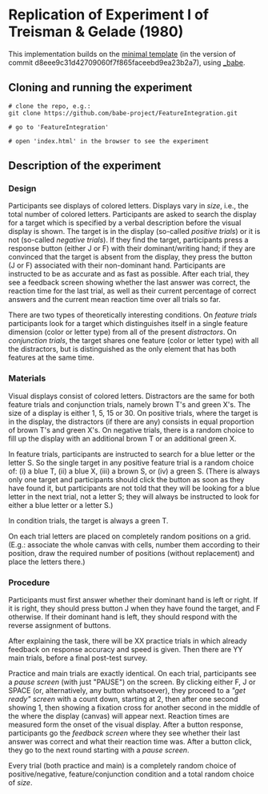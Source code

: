 # Replication of Experiment I of Treisman & Gelade (1980)

This implementation builds on the [minimal template](https://github.com/babe-project/MinimalTemplate) (in the version of commit d8eee9c31d42709060f7f865faceebd9ea23b2a7), using [_babe](https://babe-project.github.io/babe_site/).

## Cloning and running the experiment

```
# clone the repo, e.g.:
git clone https://github.com/babe-project/FeatureIntegration.git

# go to 'FeatureIntegration'

# open 'index.html' in the browser to see the experiment
```

## Description of the experiment

### Design

Participants see displays of colored letters. Displays vary in *size*, i.e., the total number of colored letters. Participants are asked to search the display for a target which is specified by a verbal description before the visual display is shown. The target is in the display (so-called *positive trials*) or it is not (so-called *negative trials*). If they find the target, participants press a response button (either J or F) with their dominant/writing hand; if they are convinced that the target is absent from the display, they press the button (J or F) associated with their non-dominant hand. Participants are instructed to be as accurate and as fast as possible. After each trial, they see a feedback screen showing whether the last answer was correct, the reaction time for the last trial, as well as their current percentage of correct answers and the current mean reaction time over all trials so far.

There are two types of theoretically interesting conditions. On *feature trials* participants look for a target which distinguishes itself in a single feature dimension (color or letter type) from all of the present *distractors*. On *conjunction trials*, the target shares one feature (color or letter type) with all the distractors, but is distinguished as the only element that has both features at the same time.

### Materials

Visual displays consist of colored letters. Distractors are the same for both feature trials and conjunction trials, namely brown T's and green X's. The size of a display is either 1, 5, 15 or 30. On positive trials, where the target is in the display, the distractors (if there are any) consists in equal proportion of brown T's and green X's. On negative trials, there is a random choice to fill up the display with an additional brown T or an additional green X.

In feature trials, participants are instructed to search for a blue letter or the letter S. So the single target in any positive feature trial is a random choice of: (i) a blue T, (ii) a blue X, (iii) a brown S, or (iv) a green S. (There is always only one target and participants should click the button as soon as they have found it, but participants are not told that they will be looking for a blue letter in the next trial, not a letter S; they will always be instructed to look for either a blue letter or a letter S.)

In condition trials, the target is always a green T.

On each trial letters are placed on completely random positions on a grid. (E.g.: associate the whole canvas with cells, number them according to their position, draw the required number of positions (without replacement) and place the letters there.)

### Procedure

Participants must first answer whether their dominant hand is left or right. If it is right, they should press button J when they have found the target, and F otherwise. If their dominant hand is left, they should respond with the reverse assignment of buttons.

After explaining the task, there will be XX practice trials in which already feedback on response accuracy and speed is given. Then there are YY main trials, before a final post-test survey.

Practice and main trials are exactly identical. On each trial, participants see a *pause screen* (with just "PAUSE") on the screen. By clicking either F, J or SPACE (or, alternatively, any button whatsoever), they proceed to a *"get ready" screen* with a count down, starting at 2, then after one second showing 1, then showing a fixation cross for another second in the middle of the where the display (canvas) will appear next. Reaction times are measured form the onset of the visual display. After a button response, participants go the *feedback screen* where they see whether their last answer was correct and what their reaction time was. After a button click, they go to the next round starting with a *pause screen*.

Every trial (both practice and main) is a completely random choice of positive/negative, feature/conjunction condition and a total random choice of *size*.
